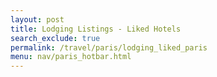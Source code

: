 ```yaml
---
layout: post
title: Lodging Listings - Liked Hotels
search_exclude: true
permalink: /travel/paris/lodging_liked_paris
menu: nav/paris_hotbar.html
---
```


<div id="hotelCount"></div>
<div id="details"></div>


<script type="module">
import {
    pythonURI,
    fetchOptions,
} from "{{ site.baseurl }}/assets/js/api/config.js";

async function fetchData(channelId) {
    try {
        const response = await fetch(`${pythonURI}/api/posts/filter`, {
            ...fetchOptions,
            method: 'POST',
            headers: {
                'Content-Type': 'application/json'
            },
            body: JSON.stringify({ channel_id: channelId })
        });
        if (!response.ok) {
            throw new Error('Failed to fetch posts: ' + response.statusText);
        }

        const postData = await response.json();
        const postCount = postData.length || 0;
        document.getElementById('hotelCount').innerHTML = `<h2>You have liked ${postCount} hotels!</h2>`;
        const detailsDiv = document.getElementById('details');
        detailsDiv.innerHTML = '';
        postData.forEach(postItem => {
            const postElement = document.createElement('div');
            postElement.className = 'post-item';
            postElement.innerHTML = `
                <h3>${postItem.title}</h3>
                <p>${postItem.comment}</p>
            `;
            detailsDiv.appendChild(postElement);
        });
    } catch (error) {
        console.error('Error fetching data:', error);
    }
}

fetchData(1);
</script>